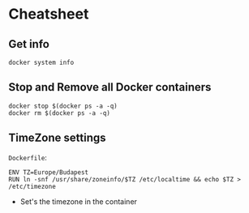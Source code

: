
# Cheatsheet

## Get info

```
docker system info
```

## Stop and Remove all Docker containers

```
docker stop $(docker ps -a -q)
docker rm $(docker ps -a -q)
```

## TimeZone settings

`Dockerfile`:
```
ENV TZ=Europe/Budapest
RUN ln -snf /usr/share/zoneinfo/$TZ /etc/localtime && echo $TZ > /etc/timezone
```
- Set's the timezone in the container
